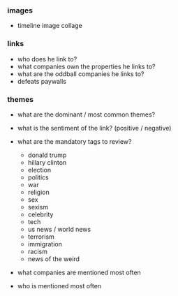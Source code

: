 ### images
* timeline image collage

### links
* who does he link to?
* what companies own the properties he links to?
* what are the oddball companies he links to?
* defeats paywalls

### themes
* what are the dominant / most common themes?
* what is the sentiment of the link? (positive / negative)

* what are the mandatory tags to review?
  * donald trump
  * hillary clinton
  * election
  * politics
  * war
  * religion
  * sex
  * sexism
  * celebrity
  * tech
  * us news / world news
  * terrorism
  * immigration
  * racism
  * news of the weird

* what companies are mentioned most often
* who is mentioned most often
